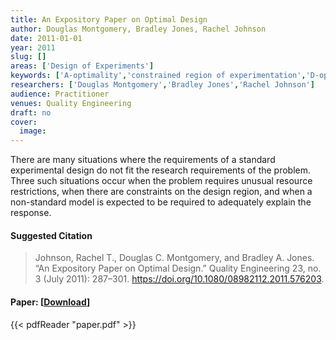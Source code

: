 ```yaml
---
title: An Expository Paper on Optimal Design
author: Douglas Montgomery, Bradley Jones, Rachel Johnson
date: 2011-01-01
year: 2011
slug: []
areas: ['Design of Experiments']
keywords: ['A-optimality','constrained region of experimentation','D-optimality','design of experiments','factorial experiments','G-optimality','I-optimality','response surfaces']
researchers: ['Douglas Montgomery','Bradley Jones','Rachel Johnson']
audience: Practitioner
venues: Quality Engineering
draft: no
cover:
  image: 
---
```




There are many situations where the requirements of a standard experimental design do not fit the research requirements of the problem. Three such situations occur when the problem requires unusual resource restrictions, when there are constraints on the design region, and when a non-standard model is expected to be required to adequately explain the response.

#### Suggested Citation
> Johnson, Rachel T., Douglas C. Montgomery, and Bradley A. Jones. “An Expository Paper on Optimal Design.” Quality Engineering 23, no. 3 (July 2011): 287–301. https://doi.org/10.1080/08982112.2011.576203.



#### Paper: [[Download](paper.pdf)]
{{< pdfReader "paper.pdf" >}}


